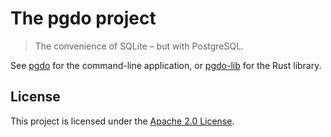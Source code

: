 # The pgdo project

> The convenience of SQLite – but with PostgreSQL.

See [pgdo](pgdo) for the command-line application, or [pgdo-lib](pgdo-lib) for
the Rust library.

## License

This project is licensed under the [Apache 2.0 License][].

[Apache 2.0 License]: https://www.apache.org/licenses/LICENSE-2.0
